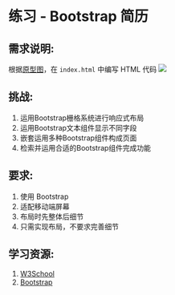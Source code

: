 #  练习 - Bootstrap 简历
## 需求说明:

根据[原型图](http://wrapbootstrap.com/preview/WB0265951)，在 `index.html` 中编写 HTML 代码
![](./mock.png)

## 挑战:

1. 运用Bootstrap栅格系统进行响应式布局
2. 运用Bootstrap文本组件显示不同字段
3. 嵌套运用多种Bootstrap组件构成页面
4. 检索并运用合适的Bootstrap组件完成功能

## 要求:

1. 使用 Bootstrap
2. 适配移动端屏幕
3. 布局时先整体后细节
4. 只需实现布局，不要求完善细节


## 学习资源:

1. [W3School](http://www.w3school.com.cn/)
2. [Bootstrap](http://www.bootcss.com/)
